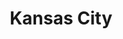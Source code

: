 ---
place: kansas-city-mo
title: Kansas City
states:
  - MO
type: local
x: -94.5785667
y: 39.0997265
wwc: true
---